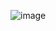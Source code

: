 ![image](https://github.com/erkindilekci/javascript-projects/assets/109282517/b58b03be-d4ab-4158-956f-63f4009b507b)
